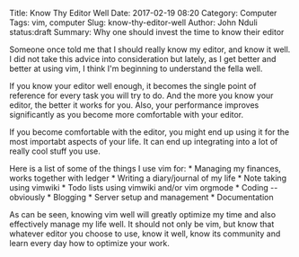 Title: Know Thy Editor Well
Date: 2017-02-19 08:20
Category: Computer
Tags: vim, computer 
Slug: know-thy-editor-well
Author: John Nduli
status:draft
Summary: Why one should invest the time to know their editor

Someone once told me that I should really know my editor, and know
it well. I did not take this advice into consideration but lately,
as I get better and better at using vim, I think I'm beginning to
understand the fella well. 

If you know your editor well enough, it becomes the single point
of reference for every task you will try to do. And the more you
know your editor, the better it works for you. Also, your
performance improves significantly as you become more comfortable
with your editor.

If you become comfortable with the editor, you might end up using
it for the most importabt aspects of your life. It can end up
integrating into a lot of really cool stuff you use.

Here is a list of some of the things I use vim for:
    * Managing my finances, works together with ledger
    * Writing a diary/journal of my life
    * Note taking using vimwiki
    * Todo lists using vimwiki and/or vim orgmode
    * Coding -- obviously
    * Blogging
    * Server setup and management
    * Documentation

As can be seen, knowing vim well will greatly optimize my time and
also effectively manage my life well. It should not only be vim,
but know that whatever editor you choose to use, know it well,
know its community and learn every day how to optimize your work.
